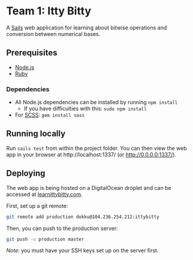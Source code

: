 # Team 1: Itty Bitty

A [Sails](http://sailsjs.org) web application for learning about bitwise operations and conversion between numerical bases.

## Prerequisites
- [Node.js](http://nodejs.org/)
- [Ruby](https://www.ruby-lang.org/en/)

### Dependencies
- All Node.js dependencies can be installed by running `npm install`
  - If you have difficulties with this: `sudo npm install`
- For [SCSS](http://sass-lang.com/): `gem install sass`


## Running locally
Run `sails test` from within the project folder. You can then view the web app in your browser at http://localhost:1337/ (or http://0.0.0.0:1337/).


## Deploying
The web app is being hosted on a DigitalOcean droplet and can be accessed at [learnittybitty.com](http://learnittybitty.com).

First, set up a git remote:

```bash
git remote add production dokku@104.236.254.212:ittybitty
```

Then, you can push to the production server:

```bash
git push -u production master
```

*Note*: you must have your SSH keys set up on the server first.
